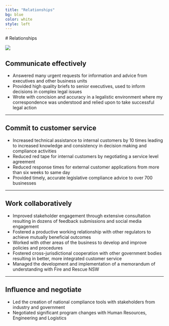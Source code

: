 ```yaml
---
title: "Relationships"
bg: blue
color: white
style: left
---
```


<span class="fa-stack subtlecircle" style="font-size:100px; background:rgba(255,166,0,0.1)">
  <i class="fa fa-circle fa-stack-2x text-white"></i>
  <i class="fa fa-bicycle fa-stack-1x text-orange"></i>
</span>
# Relationships

![](https://crazylikea.github.io/img/relationships.png)

## Communicate effectively
- Answered many urgent requests for information and advice from executives and other business units
- Provided high quality briefs to senior executives, used to inform decisions in complex legal issues
- Wrote with concision  and accuracy in a legalistic environment where my correspondence was understood and relied upon to take successful legal action

***

## Commit to customer service
- Increased technical assistance to internal customers by 10 times leading to increased knowledge and consistency in decision making and compliance activities
- Reduced red tape for internal customers by negotiating a service level agreement
- Reduced response times for external customer applications from more than six weeks to same day
- Provided timely, accurate legislative compliance advice to over 700 businesses

***

## Work collaboratively
- Improved stakeholder engagement through extensive consultation resulting in dozens of feedback submissions and social media engagement
- Fostered a productive working relationship with other regulators to achieve mutually beneficial outcomes
- Worked with other areas of the business to develop and improve policies and procedures
- Fostered cross-jurisdictional cooperation with other government bodies resulting in better, more integrated customer service
- Managed the development and implementation of a memorandum of understanding with Fire and Rescue NSW

***

## Influence and negotiate
- Led the creation of national compliance tools with stakeholders from industry and government
- Negotiated significant program changes with Human Resources, Engineering and Logistics
